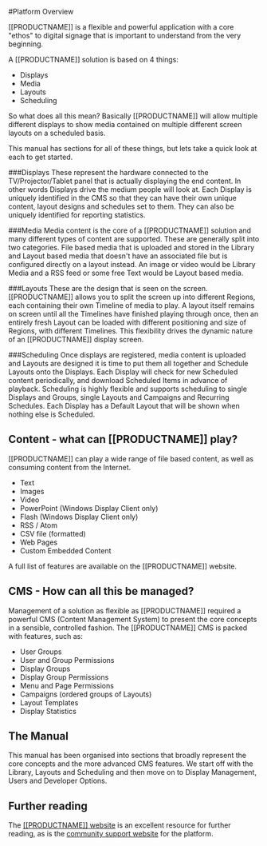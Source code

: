 <!--toc=tour-->
#Platform Overview

[[PRODUCTNAME]] is a flexible and powerful application with a core "ethos" to digital signage that is important to understand from the very beginning.

A [[PRODUCTNAME]] solution is based on 4 things:

*   Displays
*   Media
*   Layouts
*   Scheduling

So what does all this mean? Basically [[PRODUCTNAME]] will allow multiple different displays to show media contained on multiple different screen layouts on a scheduled basis.

This manual has sections for all of these things, but lets take a quick look at each to get started.


###Displays
These represent the hardware connected to the TV/Projector/Tablet panel that is actually displaying the end content. In other words Displays drive the medium people will look at. Each Display is uniquely identified in the CMS so that they can have their own unique content, layout designs and schedules set to them. They can also be uniquely identified for reporting statistics.</dd>

###Media
Media content is the core of a [[PRODUCTNAME]] solution and many different types of content are supported. These are generally split into two categories. File based media that is uploaded and stored in the Library and Layout based media that doesn't have an associated file but is configured directly on a layout instead. An image or video would be Library Media and a RSS feed or some free Text would be Layout based media.</dd>

###Layouts
These are the design that is seen on the screen. [[PRODUCTNAME]] allows you to split the screen up into different Regions, each containing their own Timeline of media to play. A layout itself remains on screen until all the Timelines have finished playing through once, then an entirely fresh Layout can be loaded with different positioning and size of Regions, with different Timelines. This flexibility drives the dynamic nature of an [[PRODUCTNAME]] display screen.

###Scheduling
Once displays are registered, media content is uploaded and Layouts are designed it is time to put them all together and Schedule Layouts onto the Displays. Each Display will check for new Scheduled content periodically, and download Scheduled Items in advance of playback. Scheduling is highly flexible and supports scheduling to single Displays and Groups, single Layouts and Campaigns and Recurring Schedules. Each Display has a Default Layout that will be shown when nothing else is Scheduled.

## Content - what can [[PRODUCTNAME]] play?

[[PRODUCTNAME]] can play a wide range of file based content, as well as consuming content from the Internet.

*   Text
*   Images
*   Video
*   PowerPoint (Windows Display Client only)
*   Flash (Windows Display Client only)
*   RSS / Atom
*   CSV file (formatted)
*   Web Pages
*   Custom Embedded Content

A full list of features are available on the [[PRODUCTNAME]] website.

## CMS - How can all this be managed?

Management of a solution as flexible as [[PRODUCTNAME]] required a powerful CMS (Content Management System) to present the core concepts in a sensible, controlled fashion. The [[PRODUCTNAME]] CMS is packed with features, such as:

*   User Groups
*   User and Group Permissions
*   Display Groups
*   Display Group Permissions
*   Menu and Page Permissions
*   Campaigns (ordered groups of Layouts)
*   Layout Templates
*   Display Statistics

## The Manual

This manual has been organised into sections that broadly represent the core concepts and the more advanced CMS features. We start off with the Library, Layouts and Scheduling and then move on to Display Management, Users and Developer Options.


## Further reading
The [[[PRODUCTNAME]] website]([[PRODUCTHOME]]) is an excellent resource for further reading, as is the [community support website](PRODUCTSUPPORTURL) for the platform.
